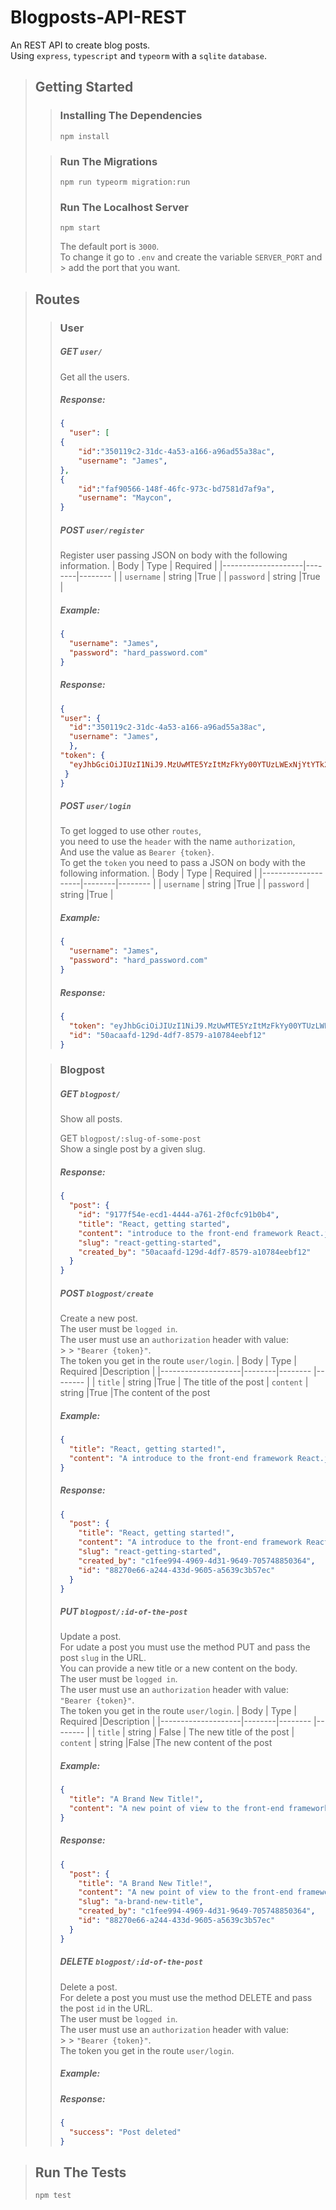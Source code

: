 # Blogposts-API-REST

An REST API to create blog posts. <br>
Using `express`, `typescript` and `typeorm` with a `sqlite` `database`.

> ## Getting Started
>
> > ### Installing The Dependencies
> >
> >     npm install
>
> > ### Run The Migrations
> >
> >     npm run typeorm migration:run
> >
> > ### Run The Localhost Server
> >
> >     npm start
> >
> > The default port is `3000`. <br>
> > To change it go to `.env` and create the variable `SERVER_PORT` and > add the port that you want.

> ## Routes
>
> > ### User
> >
> > ##### GET `user/` <br>
> >
> > Get all the users.
> >
> > ##### Response:
> >
> > ```json
> > {
> >   "user": [
> > {
> >     "id":"350119c2-31dc-4a53-a166-a96ad55a38ac",
> >     "username": "James",
> > },
> > {
> >     "id":"faf90566-148f-46fc-973c-bd7581d7af9a",
> >     "username": "Maycon",
> > }
> > ```
> >
> > ##### POST `user/register` <br>
> >
> > Register user passing JSON on body with the following information.
> > | Body | Type | Required |
> > |--------------------|--------|-------- |
> > | `username` | string |True |
> > | `password` | string |True |
> >
> > ##### Example:
> >
> > ```json
> > {
> >   "username": "James",
> >   "password": "hard_password.com"
> > }
> > ```
> >
> > ##### Response:
> >
> > ```json
> > {
> > "user": {
> >   "id":"350119c2-31dc-4a53-a166-a96ad55a38ac",
> >   "username": "James",
> >   },
> > "token": {
> >   "eyJhbGciOiJIUzI1NiJ9.MzUwMTE5YzItMzFkYy00YTUzLWExNjYtYTk2YWQ1NWEzOGFj.W_TBtC5gRY6hssrK6JGHRKr3ETzFXQDctXVZVPOuPjY"
> >  }
> > }
> >
> > ```
> >
> > ##### POST `user/login` <br>
> > To get logged to use other `routes`, <br>
> > you need to use the `header` with the name `authorization`, <br>
> > And use the value as `Bearer {token}`. <br>
> > To get the `token` you need to pass a JSON on body with the following information.
> > | Body | Type | Required |
> > |--------------------|--------|-------- |
> > | `username` | string |True |
> > | `password` | string |True |
> > 
> > 
> > ##### Example:
> >
> > ```json
> > {
> >   "username": "James",
> >   "password": "hard_password.com"
> > }
> > ```
> >
> > ##### Response:
> >
> > ```json
> > {
> >   "token": "eyJhbGciOiJIUzI1NiJ9.MzUwMTE5YzItMzFkYy00YTUzLWExNjYtYTk2YWQ1NWEzOGFj.W_TBtC5gRY6hssrK6JGHRKr3ETzFXQDctXVZVPOuPjY",
> >   "id": "50acaafd-129d-4df7-8579-a10784eebf12"
> > }
> > ```
>
> > ### Blogpost
> >
> > ##### GET `blogpost/` <br>
> >
> > Show all posts.
> >
> > GET `blogpost/:slug-of-some-post` <br>
> > Show a single post by a given slug.
> >
> > ##### Response:
> >
> > ```json
> > {
> >   "post": {
> >     "id": "9177f54e-ecd1-4444-a761-2f0cfc91b0b4",
> >     "title": "React, getting started",
> >     "content": "introduce to the front-end framework React.js",
> >     "slug": "react-getting-started",
> >     "created_by": "50acaafd-129d-4df7-8579-a10784eebf12"
> >   }
> > }
> > ```
> >
> > ##### POST `blogpost/create` <br>
> >
> > Create a new post. <br>
> > The user must be `logged in`. <br>
> > The user must use an `authorization` header with value: <br> > > `"Bearer {token}"`.<br>
> > The token you get in the route `user/login`.
> > | Body | Type | Required |Description |
> > |--------------------|--------|-------- |-------- |
> > | `title` | string |True | The title of the post
> > | `content` | string |True |The content of the post
> >
> > ##### Example:
> >
> > ```json
> > {
> >   "title": "React, getting started!",
> >   "content": "A introduce to the front-end framework React.js"
> > }
> > ```
> >
> > ##### Response:
> >
> > ```json
> > {
> >   "post": {
> >     "title": "React, getting started!",
> >     "content": "A introduce to the front-end framework React.js",
> >     "slug": "react-getting-started",
> >     "created_by": "c1fee994-4969-4d31-9649-705748850364",
> >     "id": "88270e66-a244-433d-9605-a5639c3b57ec"
> >   }
> > }
> > ```
> >
> > ##### PUT `blogpost/:id-of-the-post` <br>
> >
> > Update a post. <br>
> > For udate a post you must use the method PUT and pass the post `slug` in the URL.<br>
> > You can provide a new title or a new content on the body.<br>
> > The user must be `logged in`. <br>
> > The user must use an `authorization` header with value: <br>`"Bearer {token}"`.<br>
> > The token you get in the route `user/login`.
> > | Body | Type | Required |Description |
> > |--------------------|--------|-------- |-------- |
> > | `title` | string | False | The new title of the post
> > | `content` | string |False |The new content of the post
> >
> > ##### Example:
> >
> > ```json
> > {
> >   "title": "A Brand New Title!",
> >   "content": "A new point of view to the front-end framework React.js"
> > }
> > ```
> >
> > ##### Response:
> >
> > ```json
> > {
> >   "post": {
> >     "title": "A Brand New Title!",
> >     "content": "A new point of view to the front-end framework React.js",
> >     "slug": "a-brand-new-title",
> >     "created_by": "c1fee994-4969-4d31-9649-705748850364",
> >     "id": "88270e66-a244-433d-9605-a5639c3b57ec"
> >   }
> > }
> > ```
> >
> > ##### DELETE `blogpost/:id-of-the-post` <br>
> >
> > Delete a post. <br>
> > For delete a post you must use the method DELETE and pass the post `id` in the URL.<br>
> > The user must be `logged in`. <br>
> > The user must use an `authorization` header with value: <br> > > `"Bearer {token}"`.<br>
> > The token you get in the route `user/login`.
> >
> > ##### Example:
> >
> > ##### Response:
> >
> > ```json
> > {
> >   "success": "Post deleted"
> > }
> > ```

> ## Run The Tests
>
>     npm test
